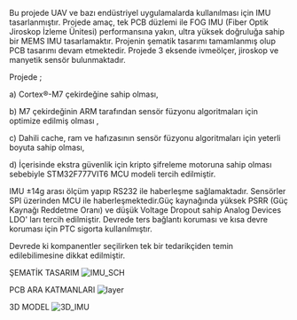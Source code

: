Bu projede UAV ve bazı endüstriyel uygulamalarda kullanılması için IMU tasarlanmıştır. Projede amaç, tek PCB düzlemi ile FOG IMU (Fiber Optik Jiroskop İzleme Ünitesi) performansına yakın, ultra yüksek doğruluğa sahip bir MEMS IMU tasarlamaktır.
Projenin şematik tasarımı tamamlanmış olup PCB tasarımı devam etmektedir.
Projede 3 eksende ivmeölçer, jiroskop ve manyetik sensör bulunmaktadır. 

Projede ; 

a) Cortex®-M7 çekirdeğine sahip olması,

b) M7 çekirdeğinin ARM tarafından sensör füzyonu algoritmaları için  optimize edilmiş olması , 

c) Dahili cache, ram ve hafızasının sensör füzyonu algoritmaları için yeterli boyuta sahip olması,

d) İçerisinde ekstra güvenlik için kripto şifreleme motoruna sahip olması sebebiyle STM32F777VIT6 MCU modeli tercih edilmiştir.

IMU ±14g arası ölçüm yapıp RS232 ile haberleşme sağlamaktadır. Sensörler SPI üzerinden MCU ile haberleşmektedir.Güç kaynağında yüksek PSRR (Güç Kaynağı Reddetme Oranı) ve düşük Voltage Dropout sahip Analog Devices LDO' ları tercih edilmiştir. Devrede ters bağlantı koruması ve kısa devre koruması için PTC sigorta kullanılmıştır. 

Devrede ki kompanentler seçilirken tek bir tedarikçiden temin edilebilimesine dikkat edilmiştir.

ŞEMATİK TASARIM
![IMU_SCH](https://github.com/sezear07/INTERNAL_MEASUREMENT_UNIT/assets/167361624/1fe740c9-da74-46e7-9002-64d0913661ff)

PCB ARA KATMANLARI
![layer](https://github.com/sezear07/INTERNAL_MEASUREMENT_UNIT/assets/167361624/a17d24f7-0b99-41d2-962f-8e0748af0b21)

3D MODEL
![3D_IMU](https://github.com/sezear07/INTERNAL_MEASUREMENT_UNIT/assets/167361624/0ea4be62-d3b6-4180-bfe7-4711fe7610a5)



